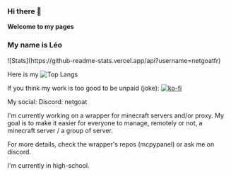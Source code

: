 ### Hi there 👋
**Welcome to my pages**
<h3>My name is Léo</h3>
![Stats](https://github-readme-stats.vercel.app/api?username=netgoatfr)

Here is my ![Top Langs](https://github-readme-stats-git-masterrstaa-rickstaa.vercel.app/api/top-langs/?username=netgoatfr)

If you think my work is too good to be unpaid (joke): [![ko-fi](https://ko-fi.com/img/githubbutton_sm.svg)](https://ko-fi.com/W7W8P7KVU)

My social:
Discord: netgoat

I'm currently working on a wrapper for minecraft servers and/or proxy.
My goal is to make it easier for everyone to manage, remotely or not, a minecraft server / a group of server.

For more details, check the wrapper's repos (mcpypanel) or ask me on discord.


I'm currently in high-school. 


<!--

- 🔭 I’m currently working on ...
- 🌱 I’m currently learning ...
- 👯 I’m looking to collaborate on ...
- 🤔 I’m looking for help with ...
- 💬 Ask me about ...
- 📫 How to reach me: ...
- 😄 Pronouns: ...
- ⚡ Fun fact: ...
-->
